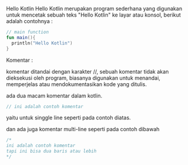 Hello Kotlin
Hello Kotlin merupakan program sederhana yang digunakan untuk mencetak sebuah teks "Hello Kotlin" ke layar atau konsol, berikut adalah contohnya :

```kotlin
// main function
fun main(){
  println("Hello Kotlin")
}
```

Komentar :

komentar ditandai dengan karakter //, sebuah komentar tidak akan dieksekusi oleh program, biasanya digunakan untuk menandai, memperjelas atau mendokumentasikan kode yang ditulis.

ada dua macam komentar dalam kotlin.
```kotlin
// ini adalah contoh komentar
```
yaitu untuk singgle line seperti pada contoh diatas.

dan ada juga komentar multi-line seperti pada contoh dibawah 
```kotlin
/*
ini adalah contoh komentar
tapi ini bisa dua baris atau lebih
*/
```

